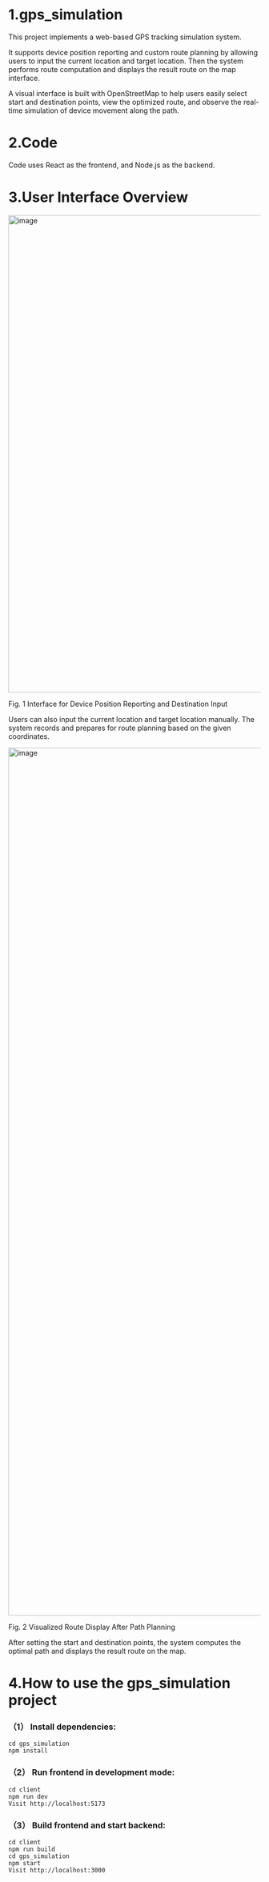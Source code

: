 # 1.gps_simulation 

This project implements a web-based GPS tracking simulation system. 



It supports device position reporting and custom route planning by allowing users to input the current location and target location. Then the system performs route computation and displays the result route on the map interface.



A visual interface is built with OpenStreetMap to help users easily select start and destination points, view the optimized route, and observe the real-time simulation of device movement along the path.

# 2.Code

Code uses React as the frontend, and Node.js as the backend.

# 3.User Interface Overview

<img width="2517" height="954" alt="image" src="https://github.com/user-attachments/assets/9d89af10-11de-4c5c-8ee4-7941a2b99c9c" />

Fig. 1 Interface for Device Position Reporting and Destination Input


Users can also input the current location and target location manually. The system records and prepares for route planning based on the given coordinates.


<img width="2511" height="1735" alt="image" src="https://github.com/user-attachments/assets/87932af1-02e2-4083-944c-7518aee5a5f5" />

Fig. 2 Visualized Route Display After Path Planning



After setting the start and destination points, the system computes the optimal path and displays the result route on the map.

# 4.How to use the gps_simulation project

### （1） Install dependencies:

```
cd gps_simulation  
npm install
```

### （2） Run frontend in development mode:

```
cd client  
npm run dev  
Visit http://localhost:5173
```

### （3） Build frontend and start backend:

```
cd client  
npm run build  
cd gps_simulation  
npm start  
Visit http://localhost:3000
```

